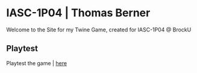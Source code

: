 # IASC-1P04 | Thomas Berner

Welcome to the Site for my Twine Game, created for IASC-1P04 @ BrockU

## Playtest

Playtest the game | [here]()
